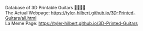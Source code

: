 Database of 3D Printable Guitars 🎸🎸🎸🎸  
The Actual Webpage: https://tyler-hilbert.github.io/3D-Printed-Guitars/all.html  
La Meme Page: https://tyler-hilbert.github.io/3D-Printed-Guitars
